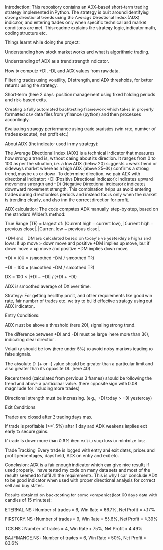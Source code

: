 Introduction:
This repository contains an ADX-based short-term trading strategy implemented in Python. 
The strategy is built around identifying strong directional trends using the Average Directional Index (ADX) indicator, and entering trades only when specific technical and market conditions are met. 
This readme explains the strategy logic, indicator math, coding structure etc.



Things learnt while doing the project:

Understanding how stock market works and what is algorithmic trading.

Understanding of ADX as a trend strength indicator.

How to compute +DI, -DI, and ADX values from raw data.

Filtering trades using volatility, DI strength, and ADX thresholds, for better returns using the strategy.

Short-term (here 2 days) position management using fixed holding periods and risk-based exits.

Creating a fully automated backtesting framework which takes in properly formatted csv data files from yfinance (python) and then processes accordingly.

Evaluating strategy performance using trade statistics (win rate, number of trades executed, net profit etc.)


About ADX (the indicator used in my strategy):

The Average Directional Index (ADX) is a technical indicator that measures how strong a trend is, without caring about its direction. 
It ranges from 0 to 100 as per the situation, i.e.
a low ADX (below 20) suggests a weak trend or sideways market where as
a high ADX (above 25–30) confirms a strong trend, maybe up or down.
To determine direction, we pair ADX with directional indicator:
+DI (Positive Directional Indicator): Indicates upward movement strength and
−DI (Negative Directional Indicator): Indicates downward movement strength.
This combination helps us avoid entering trades during directionless periods and instead focus only when the market is trending clearly, and also inn the correct direction for profit.

ADX calculation:
The code computes ADX manually, step-by-step, based on the standard Wilder’s method:

True Range (TR) = largest of: (Current high − current low), |Current high − previous close|, |Current low − previous close|.

+DM and −DM are calculated based on today's vs yesterday's highs and lows: If up move > down move and positive +DM implies up move, but if down move > up move and positive −DM implies down move.

+DI = 100 × (smoothed +DM / smoothed TR)

−DI = 100 × (smoothed −DM / smoothed TR)

DX = 100 × |+DI − −DI| / (+DI + −DI)

ADX is smoothed average of DX over time.

Strategy:
For getting heallthy profit, and other requirements like good win rate, fair number of trades etc. we try to build effective strategy using out ADX indicator,.

Entry Conditions:

ADX must be above a threshold (here 20), signaling strong trend.

The difference between +DI and −DI must be large (here more than 30), indicating clear direction.

Volatility should be low (here under 5%) to avoid noisy markets leading to false signals.

The absolute DI (+ or -) value should be greater than a particular limit and also greater than its opposite DI. (here 40)

Recent trend (calculated from previous 3 frames) should be following the trend and above a particulaar value. (here opposite sign with 0.08 magnitude for including more trades)

Directional strength must be increasing. (e.g., +DI today > +DI yesterday)

Exit Conditions:

Trades are closed after 2 trading days max.

If trade is profitable (>=1.5%) after 1 day and ADX weakens implies exit early to secure gains.

If trade is down more than 0.5% then exit to stop loss to minimize loss.

Trade Tracking:
Every trade is logged with entry and exit dates, prices and profit percentages, days held, ADX on entry and exit etc.

Conclusion:
ADX is a fair enough indicator which can give nice results if used properly.
I have tested my code on many data sets and most of the results seemed to fulfil all the requirements.
This is why I can conclude ADX to be good indicator when used with proper directional analysis for correct sell and buy states.

Results obtained on backtesting for some companies(last 60 days data with candles of 15 minutes):

ETERNAL.NS : Number of trades = 6, Win Rate = 66.7%, Net Profit = 4.17%

FIRSTCRY.NS : Number of trades = 9, Win Rate = 55.6%, Net Profit = 4.39%

TCS.NS : Number of trades = 4, Win Rate = 75%, Net Profit = 4.49%

BAJFINANCE.NS : Number of trades = 6, Win Rate = 50%, Net Profit = 83.6%
